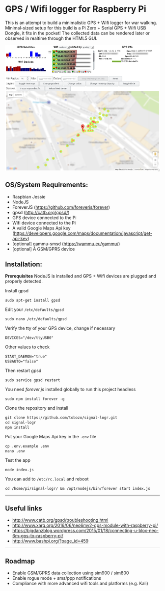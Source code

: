 **GPS / Wifi logger for Raspberry Pi**
===========

This is an attempt to build a minimalistic GPS + Wifi logger for war walking.
Minimal-sized setup for this build is a Pi Zero + Serial GPS + Wifi USB Dongle, it fits in the pocket!
The collected data can be rendered later or observed in realtime through the HTML5 GUI.

<p align="center">
<img src="https://raw.githubusercontent.com/tobozo/signal-logr/master/signal-logr.png" />
</p> 


**OS/System Requirements:**
----

- Raspbian Jessie
- NodeJS
- ForeverJS (https://github.com/foreverjs/forever)
- gpsd (http://catb.org/gpsd/)
- GPS device connected to the Pi
- Wifi device connected to the Pi
- A valid Google Maps Api key (https://developers.google.com/maps/documentation/javascript/get-api-key)
- [optional] gammu-smsd (https://wammu.eu/gammu/)
- [optional] A GSM/GPRS device

**Installation:**
----

**Prerequisites** NodeJS is installed and GPS + Wifi devices are plugged and properly detected.

Install gpsd

    sudo apt-get install gpsd

Edit your `/etc/defaults/gpsd`

    sudo nano /etc/defaults/gpsd

Verify the tty of your GPS device, change if necessary

    DEVICES="/dev/ttyUSB0"

Other values to check

    START_DAEMON="true"
    USBAUTO="false"

Then restart gpsd

    sudo service gpsd restart

You need *forever.js* installed globally to run this project headless

    sudo npm install forever -g

Clone the repository and install

    git clone https://github.com/tobozo/signal-logr.git
    cd signal-logr
    npm install

Put your Google Maps Api key in the `.env` file

    cp .env.example .env
    nano .env

Test the app

    node index.js

You can add to `/etc/rc.local` and reboot

    cd /home/pi/signal-logr/ && /opt/nodejs/bin/forever start index.js


****
**Useful links**
----
  * http://www.catb.org/gpsd/troubleshooting.html
  * http://www.xarg.org/2016/06/neo6mv2-gps-module-with-raspberry-pi/
  * https://bigdanzblog.wordpress.com/2015/01/18/connecting-u-blox-neo-6m-gps-to-raspberry-pi/
  * http://www.bashpi.org/?page_id=459

****
**Roadmap**
----
* Enable GSM/GPRS data collection using sim900 / sim800
* Enable rogue mode + sms/ppp notifications
* Compliance with more advanced wifi tools and platforms (e.g. Kali)
